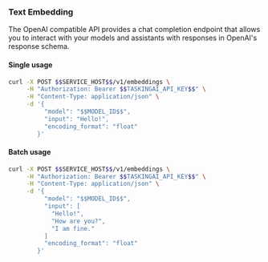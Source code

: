 ### Text Embedding

The OpenAI compatible API provides a chat completion endpoint that allows you to interact with your models and assistants with responses in OpenAI's response schema.

#### Single usage

```bash
curl -X POST $$SERVICE_HOST$$/v1/embeddings \
     -H "Authorization: Bearer $$TASKINGAI_API_KEY$$" \
     -H "Content-Type: application/json" \
     -d '{
          "model": "$$MODEL_ID$$",
          "input": "Hello!",
          "encoding_format": "float"
        }'
```

#### Batch usage

```bash
curl -X POST $$SERVICE_HOST$$/v1/embeddings \
     -H "Authorization: Bearer $$TASKINGAI_API_KEY$$" \
     -H "Content-Type: application/json" \
     -d '{
          "model": "$$MODEL_ID$$",
          "input": [
            "Hello!",
            "How are you?",
            "I am fine."
          ]
          "encoding_format": "float"
        }'
```
